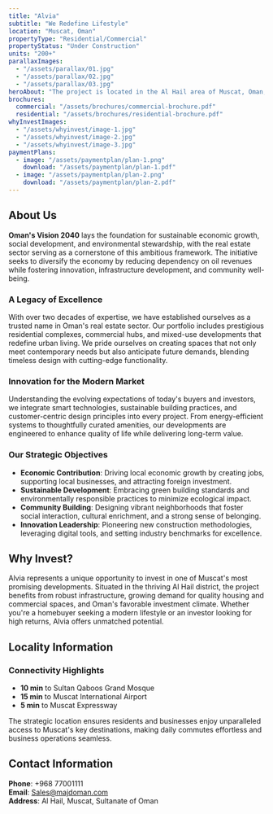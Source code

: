 ```yaml
---
title: "Alvia"
subtitle: "We Redefine Lifestyle"
location: "Muscat, Oman"
propertyType: "Residential/Commercial"
propertyStatus: "Under Construction"
units: "200+"
parallaxImages:
  - "/assets/parallax/01.jpg"
  - "/assets/parallax/02.jpg"
  - "/assets/parallax/03.jpg"
heroAbout: "The project is located in the Al Hail area of Muscat, Oman, a prime location offering exceptional connectivity and access to key landmarks. Strategically positioned near major highways and thoroughfares, it provides seamless connectivity to Sultan Qaboos Grand Mosque, Muscat International Airport, and the bustling Muscat Expressway."
brochures:
  commercial: "/assets/brochures/commercial-brochure.pdf"
  residential: "/assets/brochures/residential-brochure.pdf"
whyInvestImages:
  - "/assets/whyinvest/image-1.jpg"
  - "/assets/whyinvest/image-2.jpg"
  - "/assets/whyinvest/image-3.jpg"
paymentPlans:
  - image: "/assets/paymentplan/plan-1.png"
    download: "/assets/paymentplan/plan-1.pdf"
  - image: "/assets/paymentplan/plan-2.png"
    download: "/assets/paymentplan/plan-2.pdf"
---
```


## About Us

**Oman's Vision 2040** lays the foundation for sustainable economic growth, social development, and environmental stewardship, with the real estate sector serving as a cornerstone of this ambitious framework. The initiative seeks to diversify the economy by reducing dependency on oil revenues while fostering innovation, infrastructure development, and community well-being.

### A Legacy of Excellence

With over two decades of expertise, we have established ourselves as a trusted name in Oman's real estate sector. Our portfolio includes prestigious residential complexes, commercial hubs, and mixed-use developments that redefine urban living. We pride ourselves on creating spaces that not only meet contemporary needs but also anticipate future demands, blending timeless design with cutting-edge functionality.

### Innovation for the Modern Market

Understanding the evolving expectations of today's buyers and investors, we integrate smart technologies, sustainable building practices, and customer-centric design principles into every project. From energy-efficient systems to thoughtfully curated amenities, our developments are engineered to enhance quality of life while delivering long-term value.

### Our Strategic Objectives

- **Economic Contribution**: Driving local economic growth by creating jobs, supporting local businesses, and attracting foreign investment.
- **Sustainable Development**: Embracing green building standards and environmentally responsible practices to minimize ecological impact.
- **Community Building**: Designing vibrant neighborhoods that foster social interaction, cultural enrichment, and a strong sense of belonging.
- **Innovation Leadership**: Pioneering new construction methodologies, leveraging digital tools, and setting industry benchmarks for excellence.

## Why Invest?

Alvia represents a unique opportunity to invest in one of Muscat's most promising developments. Situated in the thriving Al Hail district, the project benefits from robust infrastructure, growing demand for quality housing and commercial spaces, and Oman's favorable investment climate. Whether you're a homebuyer seeking a modern lifestyle or an investor looking for high returns, Alvia offers unmatched potential.

## Locality Information

### Connectivity Highlights

- **10 min** to Sultan Qaboos Grand Mosque
- **15 min** to Muscat International Airport  
- **5 min** to Muscat Expressway

The strategic location ensures residents and businesses enjoy unparalleled access to Muscat's key destinations, making daily commutes effortless and business operations seamless.

## Contact Information

**Phone**: +968 77001111  
**Email**: Sales@majdoman.com  
**Address**: Al Hail, Muscat, Sultanate of Oman


